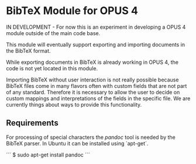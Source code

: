 # BibTeX Module for OPUS 4

IN DEVELOPMENT - For now this is an experiment in developing a OPUS 4 module outside of the main code base.

This module will eventually support exporting and importing documents in the BibTeX format.

While exporting documents in BibTeX is already working in OPUS 4, the code is not yet located in this module.

Importing BibTeX without user interaction is not really possible because BibTeX files come in many flavors often
with custom fields that are not part of any standard. Therefore it is necessary to allow the user to decide on 
custom mappings and interpretations of the fields in the specific file. We are currently things about ways to 
provide this functionality.

## Requirements

For processing of special characters the *pandoc* tool is needed by the BibTeX parser. In Ubuntu it can be installed 
using ´apt-get´.

´´´
$ sudo apt-get install pandoc
´´´

